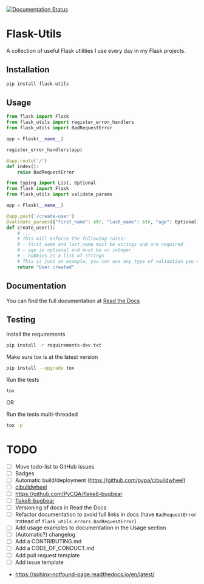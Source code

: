 [![Documentation Status](https://readthedocs.org/projects/flask-utils/badge/?version=latest)](https://flask-utils.readthedocs.io/en/latest/?badge=latest)

# Flask-Utils

A collection of useful Flask utilities I use every day in my Flask projects.

## Installation

```bash
pip install flask-utils
```

## Usage

```python
from flask import Flask
from flask_utils import register_error_handlers
from flask_utils import BadRequestError

app = Flask(__name__)

register_error_handlers(app)

@app.route('/')
def index():
    raise BadRequestError
```

```python
from typing import List, Optional
from flask import Flask
from flask_utils import validate_params

app = Flask(__name__)

@app.post('/create-user')
@validate_params({"first_name": str, "last_name": str, "age": Optional[int], "hobbies": List[str]})
def create_user():
    # ...
    # This will enforce the following rules:
    # - first_name and last_name must be strings and are required
    # - age is optional and must be an integer
    # - hobbies is a list of strings
    # This is just an example, you can use any type of validation you want
    return "User created"
```

## Documentation

You can find the full documentation at [Read the Docs](https://flask-utils.readthedocs.io/en/latest/)

## Testing

Install the requirements
```bash
pip install -r requirements-dev.txt
```

Make sure tox is at the latest version
```bash
pip install --upgrade tox
```

Run the tests
```bash
tox
```

OR

Run the tests multi-threaded
```bash
tox -p
```

# TODO

- [ ] Move todo-list to GitHub issues
- [ ] Badges
- [ ] Automatic build/deployment (https://github.com/pypa/cibuildwheel)
- [ ] [cibuildwheel](https://github.com/pypa/cibuildwheel)
- [ ] https://github.com/PyCQA/flake8-bugbear
- [ ] [flake8-bugbear](https://github.com/PyCQA/flake8-bugbear)
- [ ] Versioning of docs in Read the Docs
- [ ] Refactor documentation to avoid full links in docs (have `BadRequestError` instead of `flask_utils.errors.BadRequestError`)
- [ ] Add usage examples to documentation in the Usage section
- [ ] (Automatic?) changelog
- [ ] Add a CONTRIBUTING.md
- [ ] Add a CODE_OF_CONDUCT.md
- [ ] Add pull request template
- [ ] Add issue template
- https://sphinx-notfound-page.readthedocs.io/en/latest/
